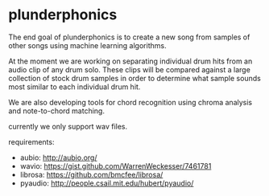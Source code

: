 plunderphonics
==============
The end goal of plunderphonics is to create a new song from samples of other songs using machine learning algorithms.

 At the moment we are working on separating individual drum hits from an audio clip of any drum solo. These clips will be compared against a large collection of stock drum samples in order to determine what sample sounds most similar to each individual drum hit.
 
 We are also developing tools for chord recognition using chroma analysis and note-to-chord matching.

currently we only support wav files.

requirements:
- aubio: http://aubio.org/
- wavio: https://gist.github.com/WarrenWeckesser/7461781
- librosa: https://github.com/bmcfee/librosa/
- pyaudio: http://people.csail.mit.edu/hubert/pyaudio/
